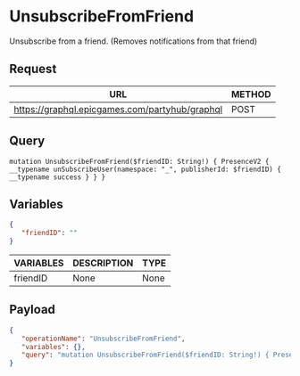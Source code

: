# UnsubscribeFromFriend

Unsubscribe from a friend. (Removes notifications from that friend)

## Request
| URL | METHOD |
| - | - |
| https://graphql.epicgames.com/partyhub/graphql | POST |

## Query
```
mutation UnsubscribeFromFriend($friendID: String!) { PresenceV2 { __typename unSubscribeUser(namespace: "_", publisherId: $friendID) { __typename success } } }
```

## Variables
```json
{
   "friendID": ""
}
```
| VARIABLES | DESCRIPTION | TYPE |
| - | - | - |
| friendID | None | None |

## Payload
```json
{
   "operationName": "UnsubscribeFromFriend",
   "variables": {},
   "query": "mutation UnsubscribeFromFriend($friendID: String!) { PresenceV2 { __typename unSubscribeUser(namespace: \"_\", publisherId: $friendID) { __typename success } } }"
}
```
